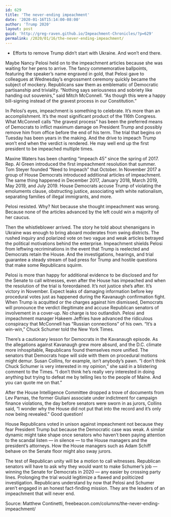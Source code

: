 ```yaml
---
id: 629
title: 'The never-ending impeachment'
date: '2020-01-16T15:14:00-08:00'
author: 'Trump 2020'
layout: post
guid: 'http://greg-raven.github.io/Impeachment-Chronicles/?p=629'
permalink: /2020/01/16/the-never-ending-impeachment/
---
```


- Efforts to remove Trump didn’t start with Ukraine. And won’t end there.

Maybe Nancy Pelosi held on to the impeachment articles because she was waiting for her pens to arrive. The fancy commemorative ballpoints, featuring the speaker’s name engraved in gold, that Pelosi gave to colleagues at Wednesday’s engrossment ceremony quickly became the subject of mockery. Republicans saw them as emblematic of Democratic partisanship and triviality. “Nothing says seriousness and sobriety like handing out souvenirs,” said Mitch McConnell. “As though this were a happy bill-signing instead of the gravest process in our Constitution.”

In Pelosi’s eyes, impeachment is something to celebrate. It’s more than an accomplishment. It’s the most significant product of the 116th Congress. What McConnell calls “the gravest process” has been the preferred means of Democrats to inflict maximum damage on President Trump and possibly remove him from office before the end of his term. The trial that begins on Tuesday has been years in the making. And the drive to impeach Trump won’t end when the verdict is rendered. He may well end up the first president to be impeached multiple times.

Maxine Waters has been chanting “impeach 45” since the spring of 2017. Rep. Al Green introduced the first impeachment resolution that summer. Tom Steyer founded “Need to Impeach” that October. In November 2017 a group of House Democrats introduced additional articles of impeachment. The same thing happened in December 2017, January 2018, March 2019, May 2019, and July 2019. House Democrats accuse Trump of violating the emoluments clause, obstructing justice, associating with white nationalism, separating families of illegal immigrants, and more.

Pelosi resisted. Why? Not because she thought impeachment was wrong. Because none of the articles advanced by the left could win a majority of her caucus.

Then the whistleblower arrived. The story he told about shenanigans in Ukraine was enough to bring aboard moderates from swing districts. The rushed inquiry and polarized vote on two vague and weak articles betrayed the political motivations behind the enterprise. Impeachment shields Pelosi from leftwing recriminations in the event that Trump is reelected and Democrats retain the House. And the investigations, hearings, and trial guarantee a steady stream of bad press for Trump and hostile questions that make some Republicans squirm.

Pelosi is more than happy for additional evidence to be disclosed and for the Senate to call witnesses, even after the House has impeached and when the resolution of the trial is foreordained. It’s not justice she’s after. It’s victory in November. Expect leaks of damaging information before key procedural votes just as happened during the Kavanaugh confirmation fight. When Trump is acquitted or the charges against him dismissed, Democrats will pronounce the verdict illegitimate and accuse Republican senators of involvement in a cover-up. No charge is too outlandish. Pelosi and impeachment manager Hakeem Jeffries have advanced the ridiculous conspiracy that McConnell has “Russian connections” of his own. “It’s a win-win,” Chuck Schumer told the New York Times.

There’s a cautionary lesson for Democrats in the Kavanaugh episode. As the allegations against Kavanaugh grew more absurd, and the D.C. climate more inhospitable, Republicans found themselves more unified. The senators that Democrats hope will side with them on procedural motions might demur. Susan Collins, for example, isn’t anybody’s pawn. “I don’t think Chuck Schumer is very interested in my opinion,” she said in a blistering comment to the Times. “I don’t think he’s really very interested in doing anything but trying to defeat me by telling lies to the people of Maine. And you can quote me on that.”

After the House Intelligence Committee dropped a trove of documents from Lev Parnas, the former Giuliani associate under indictment for campaign finance violations, the day before senators were sworn in as jurors, Collins said, “I wonder why the House did not put that into the record and it’s only now being revealed.” Good question!

House Republicans voted in unison against impeachment not because they fear President Trump but because the Democratic case was weak. A similar dynamic might take shape once senators who haven’t been paying attention to the scandal listen — in silence — to the House managers and the president’s attorneys. How the House managers such as Adam Schiff behave on the Senate floor might also sway jurors.

The test of Republican unity will be a motion to call witnesses. Republican senators will have to ask why they would want to make Schumer’s job — winning the Senate for Democrats in 2020 — any easier by crossing party lines. Prolonging the trial would legitimize a flawed and politicized investigation. Republicans understand by now that Pelosi and Schumer aren’t engaged in an honest fact-finding mission. They are the leaders of an impeachment that will never end.

Source: Matthew Continetti, freebeacon.com/columns/the-never-ending-impeachment/